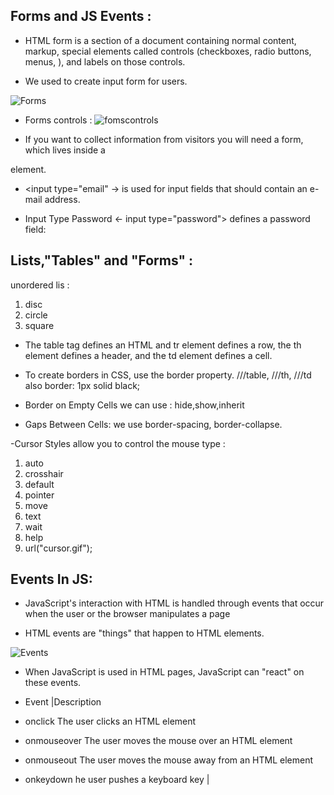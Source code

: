 ## Forms and JS Events :

- HTML form is a section of a document containing normal content, markup, special elements called controls (checkboxes, radio buttons, menus, ), and labels on those controls.

- We used <form-> to create input form for users. 

![Forms](https://mobile.htmlgoodies.com/imagesvr_ce/1902/HTML%20Form.PNG)

- Forms controls :
![fomscontrols](https://image.slidesharecdn.com/lecture9-10-160807085530/95/html-forms-6-638.jpg?cb=1470560216)

- If you want to collect information from visitors you will need a form, which lives inside a
<form -> element.

- <input type="email" -> is used for input fields that should contain an e-mail address.

- Input Type Password <- input type="password"> defines a password field:

## Lists,"Tables" and "Forms" :

unordered lis :
1. disc
2. circle
3. square

 - The table tag defines an HTML  and  tr element defines a  row, the th element defines a  header, and the td element defines a  cell.

- To create   borders in CSS, use the border property.
///table, ///th, ///td  also border: 1px solid black;


- Border on Empty Cells we can use : hide,show,inherit

- Gaps Between Cells: we use border-spacing, border-collapse.

 -Cursor Styles allow you to control the mouse type :
1. auto
2. crosshair
3. default
4. pointer
5. move
6. text
7. wait
8. help
9. url("cursor.gif");

## Events In JS:

- JavaScript's interaction with HTML is handled through events that occur when the user or the browser manipulates a page

-  HTML events are "things" that happen to HTML elements.

![Events](https://data-flair.training/blogs/wp-content/uploads/sites/2/2019/07/JavaScript-Event-Types.jpg) 


- When JavaScript is used in HTML pages, JavaScript can "react" on these events.


- Event  |Description                                           
- onclick 	The user clicks an HTML element                    
- onmouseover The user moves the mouse over an HTML element  
- onmouseout The user moves the mouse away from an HTML element 
- onkeydown he user pushes a keyboard key                      |




